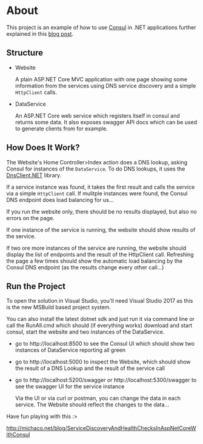 # About
This project is an example of how to use [Consul](http://consul.io) in .NET applications further explained in this [blog post](http://michaco.net/blog/ServiceDiscoveryAndHealthChecksInAspNetCoreWithConsul).

## Structure

* Website 
 
   A plain ASP.NET Core MVC application with one page showing some information from the services using DNS service discovery and a simple `HttpClient` calls.

* DataService 

   An ASP.NET Core web service which registers itself in consul and returns some data.
   It also exposes swagger API docs which can be used to generate clients from for example.

## How Does It Work?
The Website's Home Controller>Index action does a DNS lookup, asking Consul for instances of the `DataService`. 
To do DNS lookups, it uses the [DnsClient.NET](http://dnsclient.michaco.net) library.

If a service instance was found, it takes the first result and calls the service via a simple `HttpClient` call.
If mulitple instances were found, the Consul DNS endpoint does load balancing for us...

If you run the website only, there should be no results displayed, but also no errors on the page.

If one instance of the service is running, the website should show results of the service.

If two ore more instances of the service are running, the website should display the list of endpoints and the result of the HttpClient call.
Refreshing the page a few times should show the automatic load balancing by the Consul DNS endpoint (as the results change every other call...)

## Run the Project
To open the solution in Visual Studio, you'll need Visual Studio 2017 as this is the new MSBuild based project system.

You can also install the latest dotnet sdk and just run it via command line 
or call the RunAll.cmd which should (if everything works) download and start consul, start the website and two instances of the DataService.


- go to http://localhost:8500 to see the Consul UI which should show two instances of DataService reporting all green
- go to http://localhost:5000 to inspect the Website, which should show the result of a DNS Lookup and the result of the service call
- go to http://localhost:5200/swagger or http://localhost:5300/swagger to see the swagger UI for the service instance
   
   Via the UI or via curl or postman, you can change the data in each service. The Website should reflect the changes to the data...

Have fun playing with this :>

http://michaco.net/blog/ServiceDiscoveryAndHealthChecksInAspNetCoreWithConsul